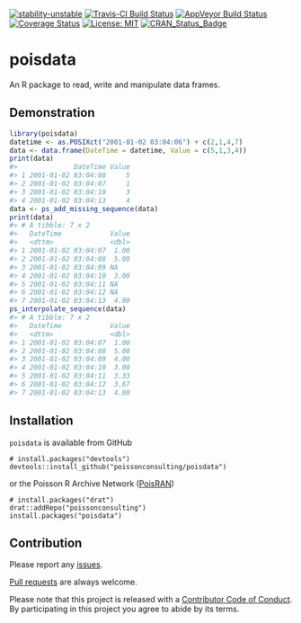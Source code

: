 
<!-- README.md is generated from README.Rmd. Please edit that file -->
[![stability-unstable](https://img.shields.io/badge/stability-unstable-yellow.svg)](https://github.com/joethorley/stability-badges#unstable) [![Travis-CI Build Status](https://travis-ci.org/poissonconsulting/poisdata.svg?branch=master)](https://travis-ci.org/poissonconsulting/poisdata) [![AppVeyor Build Status](https://ci.appveyor.com/api/projects/status/github/poissonconsulting/poisdata?branch=master&svg=true)](https://ci.appveyor.com/project/poissonconsulting/poisdata) [![Coverage Status](https://img.shields.io/codecov/c/github/poissonconsulting/poisdata/master.svg)](https://codecov.io/github/poissonconsulting/poisdata?branch=master) [![License: MIT](https://img.shields.io/badge/License-MIT-blue.svg)](https://opensource.org/licenses/MIT) [![CRAN\_Status\_Badge](http://www.r-pkg.org/badges/version/poisdata)](https://cran.r-project.org/package=poisdata)

poisdata
========

An R package to read, write and manipulate data frames.

Demonstration
-------------

``` r
library(poisdata)
datetime <- as.POSIXct("2001-01-02 03:04:06") + c(2,1,4,7)
data <- data.frame(DateTime = datetime, Value = c(5,1,3,4))
print(data)
#>              DateTime Value
#> 1 2001-01-02 03:04:08     5
#> 2 2001-01-02 03:04:07     1
#> 3 2001-01-02 03:04:10     3
#> 4 2001-01-02 03:04:13     4
data <- ps_add_missing_sequence(data)
print(data)
#> # A tibble: 7 x 2
#>   DateTime            Value
#>   <dttm>              <dbl>
#> 1 2001-01-02 03:04:07  1.00
#> 2 2001-01-02 03:04:08  5.00
#> 3 2001-01-02 03:04:09 NA   
#> 4 2001-01-02 03:04:10  3.00
#> 5 2001-01-02 03:04:11 NA   
#> 6 2001-01-02 03:04:12 NA   
#> 7 2001-01-02 03:04:13  4.00
ps_interpolate_sequence(data)
#> # A tibble: 7 x 2
#>   DateTime            Value
#>   <dttm>              <dbl>
#> 1 2001-01-02 03:04:07  1.00
#> 2 2001-01-02 03:04:08  5.00
#> 3 2001-01-02 03:04:09  4.00
#> 4 2001-01-02 03:04:10  3.00
#> 5 2001-01-02 03:04:11  3.33
#> 6 2001-01-02 03:04:12  3.67
#> 7 2001-01-02 03:04:13  4.00
```

Installation
------------

`poisdata` is available from GitHub

    # install.packages("devtools")
    devtools::install_github("poissonconsulting/poisdata")

or the Poisson R Archive Network ([PoisRAN](https://github.com/poissonconsulting/drat))

    # install.packages("drat")
    drat::addRepo("poissonconsulting")
    install.packages("poisdata")

Contribution
------------

Please report any [issues](https://github.com/poissonconsulting/poisdata/issues).

[Pull requests](https://github.com/poissonconsulting/poisdata/pulls) are always welcome.

Please note that this project is released with a [Contributor Code of Conduct](https://github.com/poissonconsulting/poisdata/blob/master/CONDUCT.md). By participating in this project you agree to abide by its terms.
